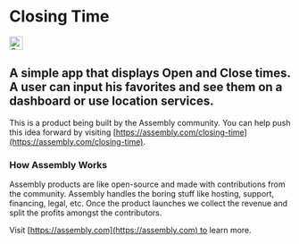 # Closing Time

<a href="https://assembly.com/closing-time/bounties?utm_campaign=assemblage&utm_source=closing-time&utm_medium=repo_badge"><img src="https://asm-badger.herokuapp.com/closing-time/badges/tasks.svg" height="24px" alt="Open Tasks" /></a>

## A simple app that displays Open and Close times. A user can input his favorites and see them on a dashboard or use location services.

This is a product being built by the Assembly community. You can help push this idea forward by visiting [https://assembly.com/closing-time](https://assembly.com/closing-time).

### How Assembly Works

Assembly products are like open-source and made with contributions from the community. Assembly handles the boring stuff like hosting, support, financing, legal, etc. Once the product launches we collect the revenue and split the profits amongst the contributors.

Visit [https://assembly.com](https://assembly.com) to learn more.
